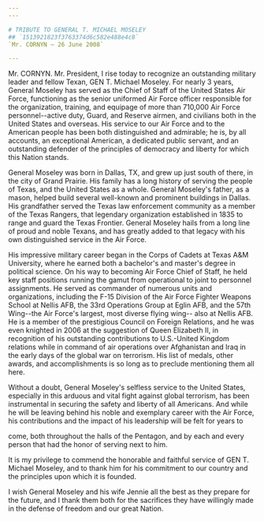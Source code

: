 ```yaml
---
---

# TRIBUTE TO GENERAL T. MICHAEL MOSELEY
## `1513921823f3763374d6c582e488e4c8`
`Mr. CORNYN — 26 June 2008`

---
```



Mr. CORNYN. Mr. President, I rise today to recognize an outstanding 
military leader and fellow Texan, GEN T. Michael Moseley. For nearly 3 
years, General Moseley has served as the Chief of Staff of the United 
States Air Force, functioning as the senior uniformed Air Force officer 
responsible for the organization, training, and equipage of more than 
710,000 Air Force personnel--active duty, Guard, and Reserve airmen, 
and civilians both in the United States and overseas. His service to 
our Air Force and to the American people has been both distinguished 
and admirable; he is, by all accounts, an exceptional American, a 
dedicated public servant, and an outstanding defender of the principles 
of democracy and liberty for which this Nation stands.

General Moseley was born in Dallas, TX, and grew up just south of 
there, in the city of Grand Prairie. His family has a long history of 
serving the people of Texas, and the United States as a whole. General 
Moseley's father, as a mason, helped build several well-known and 
prominent buildings in Dallas. His grandfather served the Texas law 
enforcement community as a member of the Texas Rangers, that legendary 
organization established in 1835 to range and guard the Texas Frontier. 
General Moseley hails from a long line of proud and noble Texans, and 
has greatly added to that legacy with his own distinguished service in 
the Air Force.

His impressive military career began in the Corps of Cadets at Texas 
A&M University, where he earned both a bachelor's and master's degree 
in political science. On his way to becoming Air Force Chief of Staff, 
he held key staff positions running the gamut from operational to joint 
to personnel assignments. He served as commander of numerous units and 
organizations, including the F-15 Division of the Air Force Fighter 
Weapons School at Nellis AFB, the 33rd Operations Group at Eglin AFB, 
and the 57th Wing--the Air Force's largest, most diverse flying wing--
also at Nellis AFB. He is a member of the prestigious Council on 
Foreign Relations, and he was even knighted in 2006 at the suggestion 
of Queen Elizabeth II, in recognition of his outstanding contributions 
to U.S.-United Kingdom relations while in command of air operations 
over Afghanistan and Iraq in the early days of the global war on 
terrorism. His list of medals, other awards, and accomplishments is so 
long as to preclude mentioning them all here.

Without a doubt, General Moseley's selfless service to the United 
States, especially in this arduous and vital fight against global 
terrorism, has been instrumental in securing the safety and liberty of 
all Americans. And while he will be leaving behind his noble and 
exemplary career with the Air Force, his contributions and the impact 
of his leadership will be felt for years to


come, both throughout the halls of the Pentagon, and by each and every 
person that had the honor of serving next to him.

It is my privilege to commend the honorable and faithful service of 
GEN T. Michael Moseley, and to thank him for his commitment to our 
country and the principles upon which it is founded.

I wish General Moseley and his wife Jennie all the best as they 
prepare for the future, and I thank them both for the sacrifices they 
have willingly made in the defense of freedom and our great Nation.
